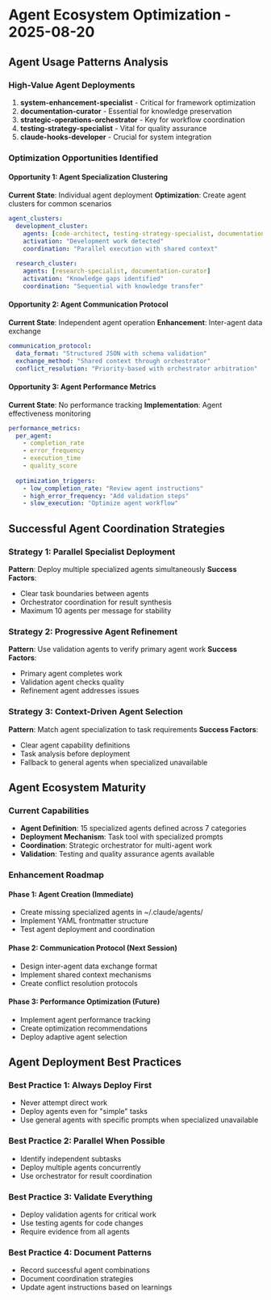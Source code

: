 # Agent Ecosystem Optimization - 2025-08-20

## Agent Usage Patterns Analysis

### High-Value Agent Deployments
1. **system-enhancement-specialist** - Critical for framework optimization
2. **documentation-curator** - Essential for knowledge preservation
3. **strategic-operations-orchestrator** - Key for workflow coordination
4. **testing-strategy-specialist** - Vital for quality assurance
5. **claude-hooks-developer** - Crucial for system integration

### Optimization Opportunities Identified

#### Opportunity 1: Agent Specialization Clustering
**Current State**: Individual agent deployment
**Optimization**: Create agent clusters for common scenarios
```yaml
agent_clusters:
  development_cluster:
    agents: [code-architect, testing-strategy-specialist, documentation-curator]
    activation: "Development work detected"
    coordination: "Parallel execution with shared context"
  
  research_cluster:
    agents: [research-specialist, documentation-curator]
    activation: "Knowledge gaps identified"
    coordination: "Sequential with knowledge transfer"
```

#### Opportunity 2: Agent Communication Protocol
**Current State**: Independent agent operation
**Enhancement**: Inter-agent data exchange
```yaml
communication_protocol:
  data_format: "Structured JSON with schema validation"
  exchange_method: "Shared context through orchestrator"
  conflict_resolution: "Priority-based with orchestrator arbitration"
```

#### Opportunity 3: Agent Performance Metrics
**Current State**: No performance tracking
**Implementation**: Agent effectiveness monitoring
```yaml
performance_metrics:
  per_agent:
    - completion_rate
    - error_frequency
    - execution_time
    - quality_score
  
  optimization_triggers:
    - low_completion_rate: "Review agent instructions"
    - high_error_frequency: "Add validation steps"
    - slow_execution: "Optimize agent workflow"
```

## Successful Agent Coordination Strategies

### Strategy 1: Parallel Specialist Deployment
**Pattern**: Deploy multiple specialized agents simultaneously
**Success Factors**:
- Clear task boundaries between agents
- Orchestrator coordination for result synthesis
- Maximum 10 agents per message for stability

### Strategy 2: Progressive Agent Refinement
**Pattern**: Use validation agents to verify primary agent work
**Success Factors**:
- Primary agent completes work
- Validation agent checks quality
- Refinement agent addresses issues

### Strategy 3: Context-Driven Agent Selection
**Pattern**: Match agent specialization to task requirements
**Success Factors**:
- Clear agent capability definitions
- Task analysis before deployment
- Fallback to general agents when specialized unavailable

## Agent Ecosystem Maturity

### Current Capabilities
- **Agent Definition**: 15 specialized agents defined across 7 categories
- **Deployment Mechanism**: Task tool with specialized prompts
- **Coordination**: Strategic orchestrator for multi-agent work
- **Validation**: Testing and quality assurance agents available

### Enhancement Roadmap

#### Phase 1: Agent Creation (Immediate)
- Create missing specialized agents in ~/.claude/agents/
- Implement YAML frontmatter structure
- Test agent deployment and coordination

#### Phase 2: Communication Protocol (Next Session)
- Design inter-agent data exchange format
- Implement shared context mechanisms
- Create conflict resolution protocols

#### Phase 3: Performance Optimization (Future)
- Implement agent performance tracking
- Create optimization recommendations
- Deploy adaptive agent selection

## Agent Deployment Best Practices

### Best Practice 1: Always Deploy First
- Never attempt direct work
- Deploy agents even for "simple" tasks
- Use general agents with specific prompts when specialized unavailable

### Best Practice 2: Parallel When Possible
- Identify independent subtasks
- Deploy multiple agents concurrently
- Use orchestrator for result coordination

### Best Practice 3: Validate Everything
- Deploy validation agents for critical work
- Use testing agents for code changes
- Require evidence from all agents

### Best Practice 4: Document Patterns
- Record successful agent combinations
- Document coordination strategies
- Update agent instructions based on learnings